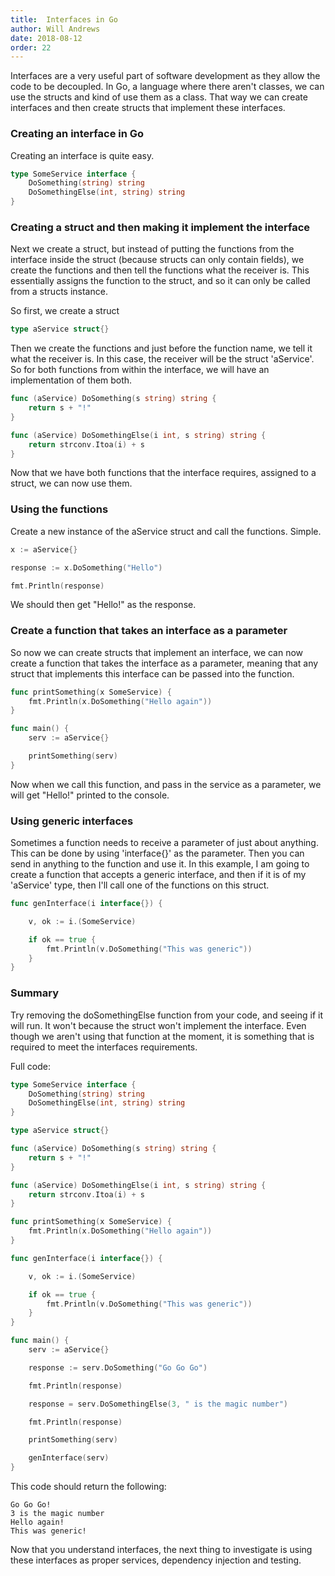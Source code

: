 ```yaml
---
title:  Interfaces in Go
author: Will Andrews
date: 2018-08-12
order: 22
---
```


Interfaces are a very useful part of software development as they allow the code to be decoupled. In Go, a language where there aren't classes, we can use the structs and kind of use them as a class. That way we can create interfaces and then create structs that implement these interfaces.

### Creating an interface in Go

Creating an interface is quite easy. 

```go
type SomeService interface {
    DoSomething(string) string
    DoSomethingElse(int, string) string
}
```

### Creating a struct and then making it implement the interface

Next we create a struct, but instead of putting the functions from the interface inside the struct (because structs can only contain fields), we create the functions and then tell the functions what the receiver is. This essentially assigns the function to the struct, and so it can only be called from a structs instance.

So first, we create a struct
```go
type aService struct{}
```

Then we create the functions and just before the function name, we tell it what the receiver is. In this case, the receiver will be the struct 'aService'. So for both functions from within the interface, we will have an implementation of them both.
```go
func (aService) DoSomething(s string) string {
    return s + "!"
}

func (aService) DoSomethingElse(i int, s string) string {
    return strconv.Itoa(i) + s
}
```

Now that we have both functions that the interface requires, assigned to a struct, we can now use them.

### Using the functions 

Create a new instance of the aService struct and call the functions. Simple.

```go
x := aService{}

response := x.DoSomething("Hello")

fmt.Println(response)
```

We should then get "Hello!" as the response.

### Create a function that takes an interface as a parameter

So now we can create structs that implement an interface, we can now create a function that takes the interface as a parameter, meaning that any struct that implements this interface can be passed into the function.

```go
func printSomething(x SomeService) {
    fmt.Println(x.DoSomething("Hello again"))
}

func main() {
    serv := aService{}

    printSomething(serv)
}
```

Now when we call this function, and pass in the service as a parameter, we will get "Hello!" printed to the console.

### Using generic interfaces

Sometimes a function needs to receive a parameter of just about anything. This can be done by using 'interface{}' as the parameter. Then you can send in anything to the function and use it. In this example, I am going to create a function that accepts a generic interface, and then if it is of my 'aService' type, then I'll call one of the functions on this struct.

```go
func genInterface(i interface{}) {

	v, ok := i.(SomeService)

	if ok == true {
		fmt.Println(v.DoSomething("This was generic"))
	}
}

```

### Summary

Try removing the doSomethingElse function from your code, and seeing if it will run. It won't because the struct won't implement the interface. Even though we aren't using that function at the moment, it is something that is required to meet the interfaces requirements.

Full code:

```go
type SomeService interface {
    DoSomething(string) string
    DoSomethingElse(int, string) string
}

type aService struct{}

func (aService) DoSomething(s string) string {
    return s + "!"
}

func (aService) DoSomethingElse(i int, s string) string {
    return strconv.Itoa(i) + s
}

func printSomething(x SomeService) {
    fmt.Println(x.DoSomething("Hello again"))
}

func genInterface(i interface{}) {

	v, ok := i.(SomeService)

	if ok == true {
		fmt.Println(v.DoSomething("This was generic"))
	}
}

func main() {
    serv := aService{}

    response := serv.DoSomething("Go Go Go")

    fmt.Println(response)

    response = serv.DoSomethingElse(3, " is the magic number")

    fmt.Println(response)

    printSomething(serv)

    genInterface(serv)
}
```
This code should return the following:
```
Go Go Go!
3 is the magic number
Hello again!
This was generic!
```

Now that you understand interfaces, the next thing to investigate is using these interfaces as proper services, dependency injection and testing.
